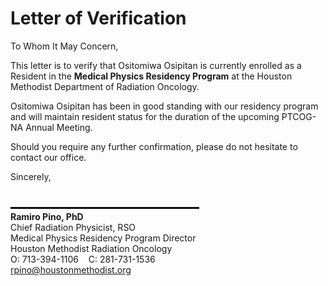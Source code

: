 
# Letter of Verification

To Whom It May Concern,

This letter is to verify that Ositomiwa Osipitan is currently enrolled as a Resident in the **Medical Physics Residency Program** at the Houston Methodist Department of Radiation Oncology.

Ositomiwa Osipitan has been in good standing with our residency program and will maintain resident status for the duration of the upcoming PTCOG-NA Annual Meeting.

Should you require any further confirmation, please do not hesitate to contact our office.

Sincerely,
<div style="margin-top:40px;">
  <hr style="width:300px; border:1px solid black; margin-bottom:4px;">
  <div><strong>Ramiro Pino, PhD</strong></div>
  <div>Chief Radiation Physicist, RSO</div>
  <div>Medical Physics Residency Program Director</div>
  <div>Houston Methodist Radiation Oncology</div>
  <div>O: 713-394-1106 &nbsp;&nbsp; C: 281-731-1536</div>
  <div><a href="mailto:rpino@houstonmethodist.org">rpino@houstonmethodist.org</a></div>
</div>